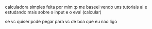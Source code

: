 calculadora simples feita por mim :p 
me baseei vendo uns tutoriais ai e estudando mais sobre o input e o eval (calcular)

se vc quiser pode pegar para vc de boa que eu nao ligo
